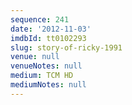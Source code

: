 ```yaml
---
sequence: 241
date: '2012-11-03'
imdbId: tt0102293
slug: story-of-ricky-1991
venue: null
venueNotes: null
medium: TCM HD
mediumNotes: null
---
```



